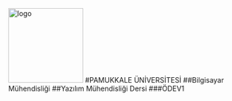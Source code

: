 <img src="http://sunatimur.com/wp/wp-content/uploads/2011/12/pamukkale-universitesi-logo.jpg" alt="logo" height="150" width="150">
#PAMUKKALE ÜNİVERSİTESİ 
##Bilgisayar Mühendisliği
##Yazılım Mühendisliği Dersi
###ÖDEV1
